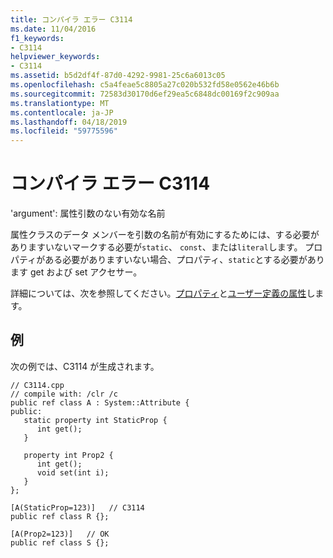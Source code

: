 ```yaml
---
title: コンパイラ エラー C3114
ms.date: 11/04/2016
f1_keywords:
- C3114
helpviewer_keywords:
- C3114
ms.assetid: b5d2df4f-87d0-4292-9981-25c6a6013c05
ms.openlocfilehash: c5a4feae5c8805a27c020b532fd58e0562e46b6b
ms.sourcegitcommit: 72583d30170d6ef29ea5c6848dc00169f2c909aa
ms.translationtype: MT
ms.contentlocale: ja-JP
ms.lasthandoff: 04/18/2019
ms.locfileid: "59775596"
---
```

# <a name="compiler-error-c3114"></a>コンパイラ エラー C3114

'argument': 属性引数のない有効な名前

属性クラスのデータ メンバーを引数の名前が有効にするためには、する必要がありますいないマークする必要が`static`、 `const`、または`literal`します。 プロパティがある必要がありますいない場合、プロパティ、`static`とする必要があります get および set アクセサー。

詳細については、次を参照してください。[プロパティ](../../extensions/property-cpp-component-extensions.md)と[ユーザー定義の属性](../../extensions/user-defined-attributes-cpp-component-extensions.md)します。

## <a name="example"></a>例

次の例では、C3114 が生成されます。

```
// C3114.cpp
// compile with: /clr /c
public ref class A : System::Attribute {
public:
   static property int StaticProp {
      int get();
   }

   property int Prop2 {
      int get();
      void set(int i);
   }
};

[A(StaticProp=123)]   // C3114
public ref class R {};

[A(Prop2=123)]   // OK
public ref class S {};
```